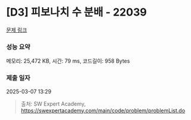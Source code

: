 # [D3] 피보나치 수 분배 - 22039 

[문제 링크](https://swexpertacademy.com/main/code/problem/problemDetail.do?contestProbId=AZGSf4TaM08DFAXd) 

### 성능 요약

메모리: 25,472 KB, 시간: 79 ms, 코드길이: 958 Bytes

### 제출 일자

2025-03-07 13:29



> 출처: SW Expert Academy, https://swexpertacademy.com/main/code/problem/problemList.do